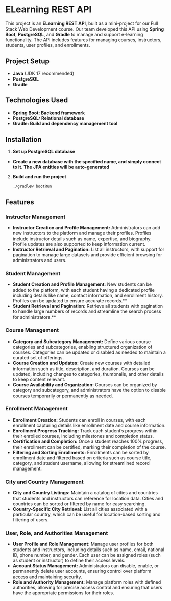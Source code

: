 
# ELearning REST API

This project is an **ELearning REST API**, built as a mini-project for our Full Stack Web Development course. Our team developed this API using **Spring Boot**, **PostgreSQL**, and **Gradle** to manage and support e-learning functionality. The API includes features for managing courses, instructors, students, user profiles, and enrollments.

## Project Setup

- **Java** (JDK 17 recommended)
- **PostgreSQL**
- **Gradle**

## Technologies Used
- **Spring Boot: Backend framework**
- **PostgreSQL: Relational database**
- **Gradle: Build and dependency management tool**

## Installation

1. **Set up PostgreSQL database**
- **Create a new database with the specified name, and simply connect to it. The JPA entities will be auto-generated**
2. **Build and run the project**
   ```bash
   ./gradlew bootRun

## Features

### Instructor Management

- **Instructor Creation and Profile Management:** Administrators can add new instructors to the platform and manage their profiles. Profiles include instructor details such as name, expertise, and biography. Profile updates are also supported to keep information current.
- **Instructor Retrieval and Pagination:** List all instructors, with support for pagination to manage large datasets and provide efficient browsing for administrators and users.

### Student Management

- **Student Creation and Profile Management:** New students can be added to the platform, with each student having a dedicated profile including details like name, contact information, and enrollment history. Profiles can be updated to ensure accurate records.**
- **Student Retrieval and Pagination:** Retrieve all students with pagination to handle large numbers of records and streamline the search process for administrators.**

### Course Management

- **Category and Subcategory Management:** Define various course categories and subcategories, enabling structured organization of courses. Categories can be updated or disabled as needed to maintain a curated set of offerings.
- **Course Creation and Updates:** Create new courses with detailed information such as title, description, and duration. Courses can be updated, including changes to categories, thumbnails, and other details to keep content relevant.
- **Course Availability and Organization:** Courses can be organized by category and subcategory, and administrators have the option to disable courses temporarily or permanently as needed.

### Enrollment Management

- **Enrollment Creation:** Students can enroll in courses, with each enrollment capturing details like enrollment date and course information.
- **Enrollment Progress Tracking:** Track each student’s progress within their enrolled courses, including milestones and completion status.
- **Certification and Completion:** Once a student reaches 100% progress, their enrollment can be certified, marking their completion of the course.
- **Filtering and Sorting Enrollments:** Enrollments can be sorted by enrollment date and filtered based on criteria such as course title, category, and student username, allowing for streamlined record management.

### City and Country Management

- **City and Country Listings:** Maintain a catalog of cities and countries that students and instructors can reference for location data. Cities and countries can be sorted or filtered by name for easy searching.
- **Country-Specific City Retrieval:** List all cities associated with a particular country, which can be useful for location-based sorting and filtering of users.

### User, Role, and Authorities Management

- **User Profile and Role Management:** Manage user profiles for both students and instructors, including details such as name, email, national ID, phone number, and gender. Each user can be assigned roles (such as student or instructor) to define their access levels.
- **Account Status Management:** Administrators can disable, enable, or permanently delete user accounts, ensuring control over platform access and maintaining security.
- **Role and Authority Management:** Manage platform roles with defined authorities, allowing for precise access control and ensuring that users have the appropriate permissions for their roles.


